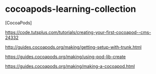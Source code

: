 # cocoapods-learning-collection

[CocoaPods]

https://code.tutsplus.com/tutorials/creating-your-first-cocoapod--cms-24332

http://guides.cocoapods.org/making/getting-setup-with-trunk.html

https://guides.cocoapods.org/making/using-pod-lib-create

https://guides.cocoapods.org/making/making-a-cocoapod.html
